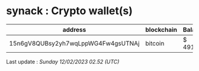 # synack : Crypto wallet(s)

| address | blockchain | Balance |
|---|---|---|
| 15n6gV8QUBsy2yh7wqLppWG4Fw4gsUTNAj | bitcoin | $ 491052 |

Last update : _Sunday 12/02/2023 02.52 (UTC)_

